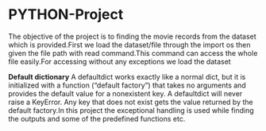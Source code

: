 # PYTHON-Project
 The objective of the project is to finding the movie records from the dataset which is provided.First we load the dataset/file through the import os then given the file path with read command.This command can access the whole file easily.For accessing without any exceptions we load the dataset

**Default dictionary** 
         A defaultdict works exactly like a normal dict, but it is initialized with a function (“default factory”) that takes no arguments and provides the default value for a nonexistent key.
         A defaultdict will never raise a KeyError. Any key that does not exist gets the value returned by the default factory.In this project the exceptional handling is used while finding the outputs and some of the predefined functions etc.
